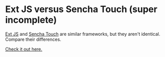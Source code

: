 Ext JS versus Sencha Touch (super incomplete)
=============================================

[Ext JS](http://www.sencha.com/products/extjs/) and [Sencha Touch](http://www.sencha.com/products/touch) are similar frameworks, but they aren't identical. Compare their differences.

[Check it out here.](http://evanhahn.github.io/ExtJS-vs.-Sencha-Touch/the.html)
